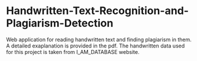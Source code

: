 # Handwritten-Text-Recognition-and-Plagiarism-Detection
Web application for reading handwritten text and finding plagiarism in them.
A detailed exaplanation is provided in the pdf.
The handwritten data used for this project is taken from I_AM_DATABASE website.
